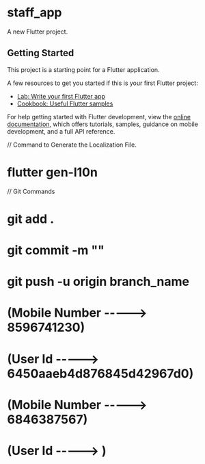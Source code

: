 # staff_app

A new Flutter project.

## Getting Started

This project is a starting point for a Flutter application.

A few resources to get you started if this is your first Flutter project:

- [Lab: Write your first Flutter app](https://docs.flutter.dev/get-started/codelab)
- [Cookbook: Useful Flutter samples](https://docs.flutter.dev/cookbook)

For help getting started with Flutter development, view the
[online documentation](https://docs.flutter.dev/), which offers tutorials,
samples, guidance on mobile development, and a full API reference.

// Command to Generate the Localization File.
#  flutter gen-l10n
// Git Commands
# git add .
# git commit -m ""
# git push -u origin branch_name

# (Mobile Number -----> 8596741230)
# (User Id -----> 6450aaeb4d876845d42967d0)

# (Mobile Number -----> 6846387567)
# (User Id -----> )